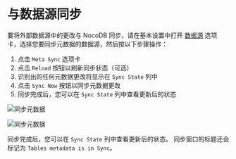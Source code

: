 # 与数据源同步

要将外部数据源中的更改与 NocoDB 同步，请在基本设置中打开 [数据源](https://docs.nocodb.com/data-sources/data-source-overview#accessing-data-sources) 选项卡，选择您要同步元数据的数据源，然后按以下步骤操作：

1. 点击 `Meta Sync` 选项卡
2. 点击 `Reload` 按钮以刷新同步状态（可选）
3. 识别出的任何元数据更改将显示在 `Sync State` 列中
4. 点击 `Sync Now` 按钮以同步元数据更改
5. 同步完成后，您可以在 `Sync State` 列中查看更新后的状态

![同步元数据](https://docs.nocodb.com/assets/images/data-source-meta-sync-1-aef2f4b8c4939fb494857d19f1f48c00.png)

![同步元数据](https://docs.nocodb.com/assets/images/data-source-meta-sync-2-6a03a0f5352aaee35f7bdd6a3ab7283f.png)

同步完成后，您可以在 `Sync State` 列中查看更新后的状态。
同步窗口的标题还会标记为 `Tables metadata is in Sync`。